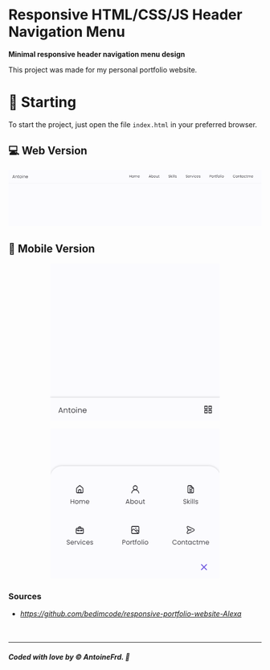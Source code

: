 # **Responsive HTML/CSS/JS Header Navigation Menu**

**Minimal responsive header navigation menu design**<br />

This project was made for my personal portfolio website.<br />  

# 🚀 Starting

To start the project, just open the file `index.html` in your preferred browser.<br />


## 💻 Web Version 
<p align="center">
    <img src="https://github.com/antoinefradin/Responsive-Header-Nav-Menu-HTML-CSS-JS/blob/main/img/Web_version.PNG" alt="web"/>
</p>

## 📱 Mobile Version
<p align="center">
    <img src="https://github.com/antoinefradin/Responsive-Header-Nav-Menu-HTML-CSS-JS/blob/main/img/Mobile_version1.PNG" alt="web"/>
</p>
<p align="center">
    <img src="https://github.com/antoinefradin/Responsive-Header-Nav-Menu-HTML-CSS-JS/blob/main/img/Mobile_version2.PNG" alt="web"/>
</p>



### **Sources** 
- _https://github.com/bedimcode/responsive-portfolio-website-Alexa_  
  <br />
  <br />
---
##### Coded with love by &#169; AntoineFrd. 💙